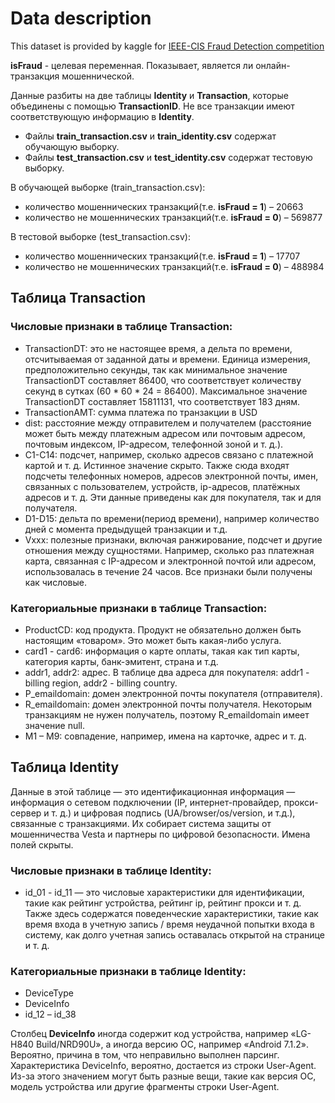 # Data description
This dataset is provided by kaggle for [IEEE-CIS Fraud Detection competition](https://www.kaggle.com/c/ieee-fraud-detection)

**isFraud** - целевая переменная. Показывает, является ли онлайн-транзакция мошеннической.

Данные разбиты на две таблицы **Identity** и **Transaction**, которые объединены с помощью **TransactionID**. Не все транзакции имеют соответствующую информацию в **Identity**.
- Файлы **train_transaction.csv** и **train_identity.csv** содержат обучающую выборку.
- Файлы **test_transaction.csv** и **test_identity.csv** содержат тестовую выборку.

В обучающей выборке (train_transaction.csv):
- количество мошеннических транзакций(т.е. **isFraud = 1**) – 20663
- количество не мошеннических транзакций(т.е. **isFraud = 0**) – 569877

В тестовой выборке (test_transaction.csv):
- количество мошеннических транзакций(т.е. **isFraud = 1**) – 17707
- количество не мошеннических транзакций(т.е. **isFraud = 0**) – 488984

## Таблица Transaction
### Числовые признаки в таблице Transaction:
- TransactionDT: это не настоящее время, а дельта по времени, отсчитываемая от заданной даты и времени. Единица измерения, предположительно секунды, так как минимальное значение TransactionDT составляет 86400, что соответствует количеству секунд в сутках (60 * 60 * 24 = 86400). Максимальное значение TransactionDT составляет 15811131, что соответствует 183 дням.
- TransactionAMT: сумма платежа по транзакции в USD
- dist: расстояние между отправителем и получателем (расстояние может быть между платежным адресом или почтовым адресом, почтовым индексом, IP-адресом, телефонной зоной и т. д.).
- C1-C14: подсчет, например, сколько адресов связано с платежной картой и т. д. Истинное значение скрыто. Также сюда входят подсчеты телефонных номеров, адресов электронной почты, имен, связанных с пользователем, устройств, ip-адресов, платёжных адресов и т. д. Эти данные приведены как для покупателя, так и для получателя.
- D1-D15: дельта по времени(период времени), например количество дней с момента предыдущей транзакции и т.д.
- Vxxx: полезные признаки, включая ранжирование, подсчет и другие отношения между сущностями. Например, сколько раз платежная карта, связанная с IP-адресом и электронной почтой или адресом, использовалась в течение 24 часов. Все признаки были получены как числовые.

### Категориальные признаки в таблице Transaction:
- ProductCD: код продукта. Продукт не обязательно должен быть настоящим «товаром». Это может быть какая-либо услуга.
- card1 - card6: информация о карте оплаты, такая как тип карты, категория карты, банк-эмитент, страна и т.д.
- addr1, addr2: адрес. В таблице два адреса для покупателя: addr1 - billing region, addr2 - billing country.
- P_emaildomain: домен электронной почты покупателя (отправителя).
- R_emaildomain: домен электронной почты получателя. Некоторым транзакциям не нужен получатель, поэтому R_emaildomain имеет значение null.
- M1 – M9: совпадение, например, имена на карточке, адрес и т. д.

## Таблица Identity
Данные в этой таблице — это идентификационная информация — информация о сетевом подключении (IP, интернет-провайдер, прокси-сервер и т. д.) и цифровая подпись (UA/browser/os/version, и т.д.), связанные с транзакциями. Их собирает система защиты от мошенничества Vesta и партнеры по цифровой безопасности. Имена полей скрыты.

### Числовые признаки в таблице Identity:
- id_01 - id_11 — это числовые характеристики для идентификации, такие как рейтинг устройства, рейтинг ip, рейтинг прокси и т. д. Также здесь содержатся поведенческие характеристики, такие как время входа в учетную запись / время неудачной попытки входа в систему, как долго учетная запись оставалась открытой на странице и т. д.

### Категориальные признаки в таблице Identity:
- DeviceType
- DeviceInfo
- id_12 – id_38

Столбец **DeviceInfo** иногда содержит код устройства, например «LG-H840 Build/NRD90U», а иногда версию ОС, например «Android 7.1.2». Вероятно, причина в том, что неправильно выполнен парсинг. Характеристика DeviceInfo, вероятно, достается из строки User-Agent. Из-за этого значением могут быть разные вещи, такие как версия ОС, модель устройства или другие фрагменты строки User-Agent.
